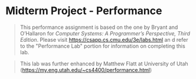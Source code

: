 # Midterm Project - Performance

> This performance assignment is based on the one by Bryant and O’Hallaron for *Computer Systems: A Programmer’s Perspective, Third Edition*. 
> Please visit https://csapp.cs.cmu.edu/3e/labs.html an d refer to the "Performance Lab" portion for information on completing this lab.

> This lab was further enhanced by Matthew Flatt at University of Utah (https://my.eng.utah.edu/~cs4400/performance.html)

